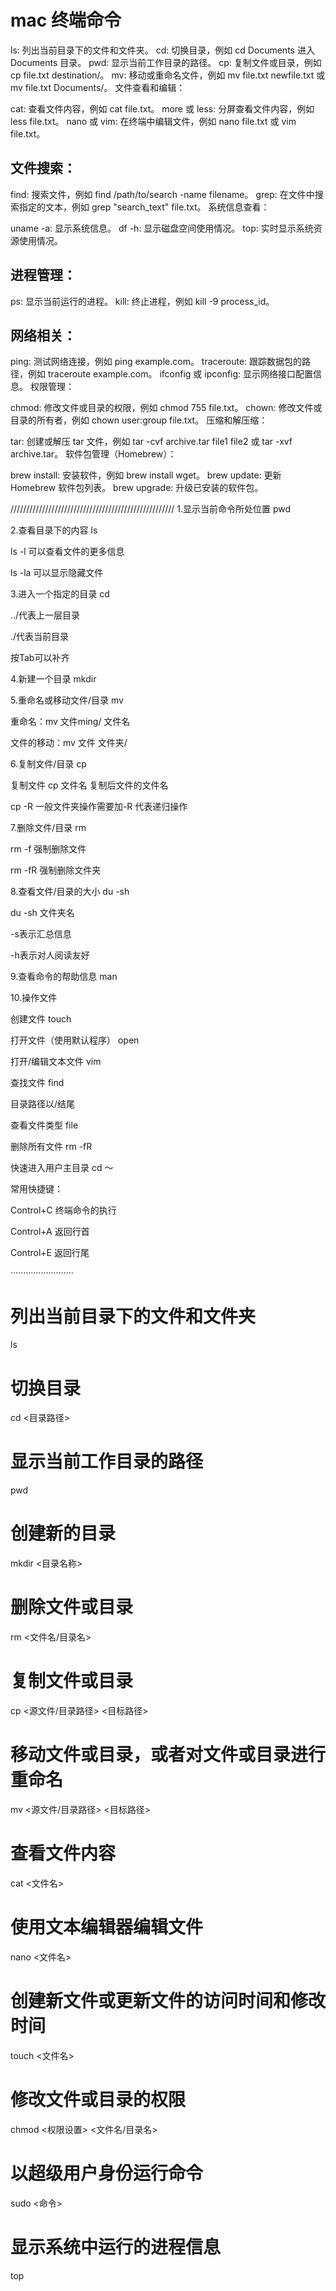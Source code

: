 # mac 终端命令

ls: 列出当前目录下的文件和文件夹。
cd: 切换目录，例如 cd Documents 进入 Documents 目录。
pwd: 显示当前工作目录的路径。
cp: 复制文件或目录，例如 cp file.txt destination/。
mv: 移动或重命名文件，例如 mv file.txt newfile.txt 或 mv file.txt Documents/。
文件查看和编辑：

cat: 查看文件内容，例如 cat file.txt。
more 或 less: 分屏查看文件内容，例如 less file.txt。
nano 或 vim: 在终端中编辑文件，例如 nano file.txt 或 vim file.txt。

## 文件搜索：

find: 搜索文件，例如 find /path/to/search -name filename。
grep: 在文件中搜索指定的文本，例如 grep "search_text" file.txt。
系统信息查看：

uname -a: 显示系统信息。
df -h: 显示磁盘空间使用情况。
top: 实时显示系统资源使用情况。

## 进程管理：

ps: 显示当前运行的进程。
kill: 终止进程，例如 kill -9 process_id。

## 网络相关：

ping: 测试网络连接，例如 ping example.com。
traceroute: 跟踪数据包的路径，例如 traceroute example.com。
ifconfig 或 ipconfig: 显示网络接口配置信息。
权限管理：

chmod: 修改文件或目录的权限，例如 chmod 755 file.txt。
chown: 修改文件或目录的所有者，例如 chown user:group file.txt。
压缩和解压缩：

tar: 创建或解压 tar 文件，例如 tar -cvf archive.tar file1 file2 或 tar -xvf archive.tar。
软件包管理（Homebrew）：

brew install: 安装软件，例如 brew install wget。
brew update: 更新 Homebrew 软件包列表。
brew upgrade: 升级已安装的软件包。


////////////////////////////////////////////////////
1.显示当前命令所处位置 pwd

2.查看目录下的内容 ls

ls -l 可以查看文件的更多信息

ls -la 可以显示隐藏文件

3.进入一个指定的目录 cd

../代表上一层目录

./代表当前目录

按Tab可以补齐

4.新建一个目录 mkdir

5.重命名或移动文件/目录 mv

重命名：mv 文件ming/ 文件名

文件的移动：mv 文件 文件夹/

6.复制文件/目录 cp

复制文件 cp 文件名 复制后文件的文件名

cp -R  一般文件夹操作需要加-R 代表递归操作

7.删除文件/目录 rm

rm -f 强制删除文件

rm -fR 强制删除文件夹

8.查看文件/目录的大小 du -sh

du -sh 文件夹名

-s表示汇总信息

-h表示对人阅读友好

9.查看命令的帮助信息 man

10.操作文件

创建文件 touch

打开文件（使用默认程序） open

打开/编辑文本文件 vim

查找文件 find

目录路径以/结尾

查看文件类型 file

删除所有文件 rm -fR

快速进入用户主目录 cd ～

常用快捷键：

Control+C 终端命令的执行

Control+A 返回行首

Control+E 返回行尾
 
·························
# 列出当前目录下的文件和文件夹
ls

# 切换目录
cd <目录路径>

# 显示当前工作目录的路径
pwd

# 创建新的目录
mkdir <目录名称>

# 删除文件或目录
rm <文件名/目录名>

# 复制文件或目录
cp <源文件/目录路径> <目标路径>

# 移动文件或目录，或者对文件或目录进行重命名
mv <源文件/目录路径> <目标路径>

# 查看文件内容
cat <文件名>

# 使用文本编辑器编辑文件
nano <文件名>

# 创建新文件或更新文件的访问时间和修改时间
touch <文件名>

# 修改文件或目录的权限
chmod <权限设置> <文件名/目录名>

# 以超级用户身份运行命令
sudo <命令>

# 显示系统中运行的进程信息
top


